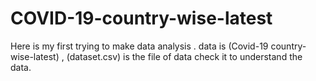 # COVID-19-country-wise-latest
Here is my first trying to make data analysis .
data is (Covid-19 country-wise-latest) ,
(dataset.csv) is the file of data check it to understand the data.
